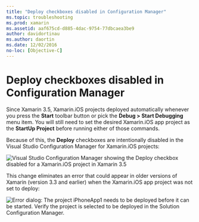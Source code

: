 ```yaml
---
title: "Deploy checkboxes disabled in Configuration Manager"
ms.topic: troubleshooting
ms.prod: xamarin
ms.assetid: aaf675cd-d885-4dac-9754-77dbcaea3be9
author: davidortinau
ms.author: daortin
ms.date: 12/02/2016
no-loc: [Objective-C]
---
```


# Deploy checkboxes disabled in Configuration Manager

Since Xamarin 3.5, Xamarin.iOS projects deployed automatically whenever you press the **Start** toolbar button or pick the **Debug > Start Debugging** menu item. You will still need to set the desired Xamarin.iOS app project as the **StartUp Project** before running either of those commands.

Because of this, the **Deploy** checkboxes are intentionally disabled in the Visual Studio Configuration Manager for Xamarin.iOS projects:

![Visual Studio Configuration Manager showing the Deploy checkbox disabled for a Xamarin.iOS project in Xamarin 3.5](deploy-checkboxes-images/configuration.png)

This change eliminates an error that could appear in older versions of Xamarin (version 3.3 and earlier) when the Xamarin.iOS app project was not set to deploy:

![Error dialog: The project iPhoneApp1 needs to be deployed before it can be started. Verify the project is selected to be deployed in the Solution Configuration Manager.](deploy-checkboxes-images/error.png)

